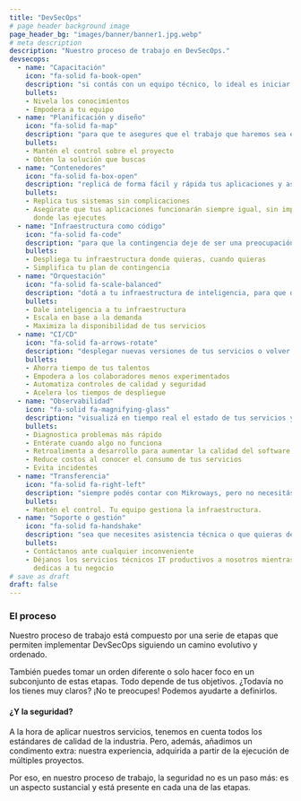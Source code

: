 ```yaml
---
title: "DevSecOps"
# page header background image
page_header_bg: "images/banner/banner1.jpg.webp"
# meta description
description: "Nuestro proceso de trabajo en DevSecOps."
devsecops:
  - name: "Capacitación"
    icon: "fa-solid fa-book-open"
    description: "si contás con un equipo técnico, lo ideal es iniciar con una capacitación que nos permita hablar a todos en un mismo idioma."
    bullets:
    - Nivela los conocimientos
    - Empodera a tu equipo
  - name: "Planificación y diseño"
    icon: "fa-solid fa-map"
    description: "para que te asegures que el trabajo que haremos sea el que esperás, ajustado a tus necesidades y a tus tiempos."
    bullets:
    - Mantén el control sobre el proyecto
    - Obtén la solución que buscas
  - name: "Contenedores"
    icon: "fa-solid fa-box-open"
    description: "replicá de forma fácil y rápida tus aplicaciones y asegurate que siempre funcionarán de la misma manera, sin importar si las ejecutás en la máquina de un desarrollador o en un servidor en la nube."
    bullets:
    - Replica tus sistemas sin complicaciones
    - Asegúrate que tus aplicaciones funcionarán siempre igual, sin importar
      donde las ejecutes
  - name: "Infraestructura como código"
    icon: "fa-solid fa-code"
    description: "para que la contingencia deje de ser una preocupación y para que puedas moverte de forma sencilla entre proveedores de nube o en la infraestructura de tu centro de datos."
    bullets:
    - Despliega tu infraestructura donde quieras, cuando quieras
    - Simplifica tu plan de contingencia
  - name: "Orquestación"
    icon: "fa-solid fa-scale-balanced"
    description: "dotá a tu infraestructura de inteligencia, para que de forma automática pueda responder a los cambios en la demanda, y hasta auto sanarse cuando ocurra algún problema. Así vas a poder maximizar la disponibilidad de tus servicios y aumentar la satisfacción de tus usuarios."
    bullets:
    - Dale inteligencia a tu infraestructura
    - Escala en base a la demanda
    - Maximiza la disponibilidad de tus servicios
  - name: "CI/CD"
    icon: "fa-solid fa-arrows-rotate"
    description: "desplegar nuevas versiones de tus servicios o volver a una versión anterior no tienen por qué ser tareas complejas, lentas y/o que demanden mucho tiempo de tus talentos. Automatizá este paso y posibilitá que hasta los colaboradores menos experimentados puedan hacer despliegues."
    bullets:
    - Ahorra tiempo de tus talentos
    - Empodera a los colaboradores menos experimentados
    - Automatiza controles de calidad y seguridad
    - Acelera los tiempos de despliegue
  - name: "Observabilidad"
    icon: "fa-solid fa-magnifying-glass"
    description: "visualizá en tiempo real el estado de tus servicios y recibí alertas cuando algo deje de funcionar. Diagnosticá problemas más rápido y hasta anticipate a ellos, para evitarlos por completo."
    bullets:
    - Diagnostica problemas más rápido
    - Entérate cuando algo no funciona
    - Retroalimenta a desarrollo para aumentar la calidad del software
    - Reduce costos al conocer el consumo de tus servicios
    - Evita incidentes
  - name: "Transferencia"
    icon: "fa-solid fa-right-left"
    description: "siempre podés contar con Mikroways, pero no necesitás depender de nosotros. Por eso, una vez alcanzados los objetivos, hacemos transferencia a tu propio equipo, para que la gestión de tus servicios quede siempre en tus manos."
    bullets:
    - Mantén el control. Tu equipo gestiona la infraestructura.
  - name: "Soporte o gestión"
    icon: "fa-solid fa-handshake"
    description: "sea que necesites asistencia técnica o que quieras desentenderte por completo de la gestión de la infraestructura, podés contar con Mikroways."
    bullets:
    - Contáctanos ante cualquier inconveniente
    - Déjanos los servicios técnicos IT productivos a nosotros mientras tú te
      dedicas a tu negocio
# save as draft
draft: false
---
```


### El proceso

Nuestro proceso de trabajo está compuesto por una serie de etapas que permiten
implementar DevSecOps siguiendo un camino evolutivo y ordenado.

También puedes tomar un orden diferente o solo hacer foco en un subconjunto de
estas etapas. Todo depende de tus objetivos. ¿Todavía no los tienes muy claros?
¡No te preocupes! Podemos ayudarte a definirlos.

#### ¿Y la seguridad?

A la hora de aplicar nuestros servicios, tenemos en cuenta todos los estándares
de calidad de la industria. Pero, además, añadimos un condimento extra: nuestra
experiencia, adquirida a partir de la ejecución de múltiples proyectos.

Por eso, en nuestro proceso de trabajo, la seguridad no es un paso más: es un
aspecto sustancial y está presente en cada una de las etapas.

